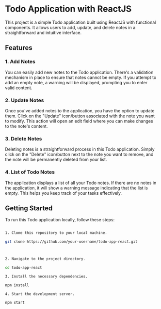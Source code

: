 # Todo Application with ReactJS

This project is a simple Todo application built using ReactJS with functional components. It allows users to add, update, and delete notes in a straightforward and intuitive interface.

## Features

### 1. Add Notes
You can easily add new notes to the Todo application. There's a validation mechanism in place to ensure that notes cannot be empty. If you attempt to add an empty note, a warning will be displayed, prompting you to enter valid content.

### 2. Update Notes
Once you've added notes to the application, you have the option to update them. Click on the "Update" icon/button associated with the note you want to modify. This action will open an edit field where you can make changes to the note's content.

### 3. Delete Notes
Deleting notes is a straightforward process in this Todo application. Simply click on the "Delete" icon/button next to the note you want to remove, and the note will be permanently deleted from your list.

### 4. List of Todo Notes
The application displays a list of all your Todo notes. If there are no notes in the application, it will show a warning message indicating that the list is empty. This helps you keep track of your tasks effectively.

## Getting Started

To run this Todo application locally, follow these steps:



```bash

1. Clone this repository to your local machine.

git clone https://github.com/your-username/todo-app-react.git



2. Navigate to the project directory.

cd todo-app-react

3. Install the necessary dependencies.

npm install

4. Start the development server.

npm start
